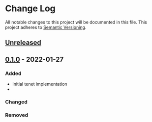 # Change Log

All notable changes to this project will be documented in this file.
This project adheres to [Semantic Versioning](http://semver.org/).

## [Unreleased]

## [0.1.0] - 2022-01-27

### Added
- Initial tenet implementation
- 
### Changed
### Removed

[Unreleased]: https://github.com/cybozu-go/neco-template/compare/v0.1.0...HEAD
[0.1.0]: https://github.com/cybozu-go/neco-template/compare/eb69a70ad3b330d52f1165ac4a95f6948a3cf658...v0.1.0
